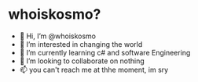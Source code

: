 # whoiskosmo?

- 👋 Hi, I’m @whoiskosmo
- 👀 I’m interested in changing the world
- 🌱 I’m currently learning c# and software Engineering
- 💞️ I’m looking to collaborate on nothing
- 📫 you can't reach me at thhe moment, im sry
